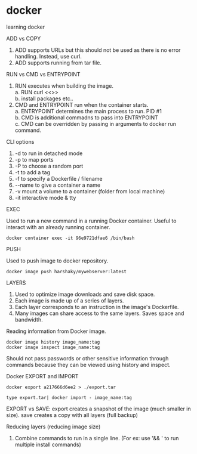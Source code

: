 # docker
learning docker

ADD vs COPY

1. ADD supports URLs but this should not be used as there is no error handling. Instead, use curl.
2. ADD supports running from tar file.

RUN vs CMD vs ENTRYPOINT

1. RUN executes when building the image. <br>
    a. RUN curl <<<URL>>> <br>
    b. install packages etc.. <br>
2. CMD and ENTRYPOINT run when the container starts. <br>
    a. ENTRYPOINT determines the main process to run. PID #1<br>
    b. CMD is additional commadns to pass into ENTRYPOINT<br>
    c. CMD can be overridden by passing in arguments to docker run command.<br>

CLI options
1. -d to run in detached mode
2. -p to map ports
3. -P to choose a random port
4. -t to add a tag
5. -f to specify a Dockerfile / filename
6. --name to give a container a name
7. -v mount a volume to a container (folder from local machine)
8. -it interactive mode & tty

EXEC 

Used to run a new command in a running Docker container. Useful to interact with an already running container.
```
docker container exec -it 96e9721dfae6 /bin/bash
```

PUSH

Used to push image to docker repository.
```
docker image push harshaky/mywebserver:latest
```

LAYERS

1. Used to optimize image downloads and save disk space. 
2. Each image is made up of a series of layers.
3. Each layer corresponds to an instruction in the image's Dockerfile.
4. Many images can share access to the same layers. Saves space and bandwidth. 

Reading information from Docker image.
```
docker image history image_name:tag
docker image inspect image_name:tag
```
Should not pass passwords or other sensitive information through commands because they can be viewed using history and inspect.

Docker EXPORT and IMPORT
```
docker export a217666d6ee2 > ./export.tar
```
```
type export.tar| docker import - image_name:tag
```
EXPORT vs SAVE: export creates a snapshot of the image (much smaller in size). save creates a copy with all layers (full backup)

Reducing layers (reducing image size)
1. Combine commands to run in a single line. (For ex: use '&& \' to run multiple install commands)